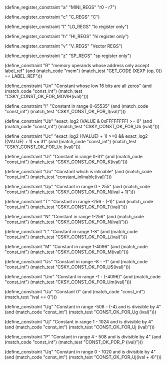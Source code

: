 
(define_register_constraint "a" "MINI_REGS" "r0 - r7")


(define_register_constraint "c" "C_REGS" "C")


(define_register_constraint "l" "LO_REGS" "lo register only")


(define_register_constraint "h" "HI_REGS" "hi register only")


(define_register_constraint "v" "V_REGS" "Vector REGS")


(define_register_constraint "z" "SP_REGS" "sp register only")


(define_constraint "R"
  "memory operands whose address only accept label_ref"
  (and (match_code "mem")
       (match_test "GET_CODE (XEXP (op, 0)) == LABEL_REF")))

(define_constraint "Un"
  "Constant whose low 16 bits are all zeros"
  (and (match_code "const_int")
       (match_test "CSKY_CONST_OK_FOR_MOVIH(ival)")))

(define_constraint "I"
  "Constant in range 0-65535"
  (and (match_code "const_int")
       (match_test "CSKY_CONST_OK_FOR_I(ival)")))

(define_constraint "Ub"
  "exact_log2 (VALUE & 0xFFFFFFFF) >= 0"
  (and (match_code "const_int")
       (match_test "CSKY_CONST_OK_FOR_Ub (ival)")))

(define_constraint "Uc"
  "exact_log2 ((VALUE) + 1) >=0 && exact_log2 ((VALUE) + 1) <= 31"
  (and (match_code "const_int")
       (match_test "CSKY_CONST_OK_FOR_Uc (ival)")))

(define_constraint "Ui"
  "Constant in range 0-31"
  (and (match_code "const_int")
       (match_test "CSKY_CONST_OK_FOR_K(ival)")))

(define_constraint "Uo"
  "Constant which is inlinable"
  (and (match_code "const_int")
       (match_test "constant_inlinable(ival)")))

(define_constraint "Up"
  "Constant in range 0 - 255"
  (and (match_code "const_int")
       (match_test "CSKY_CONST_OK_FOR_N(ival + 1)")))

(define_constraint "T"
  "Constant in range -256 - (-1)"
  (and (match_code "const_int")
       (match_test "CSKY_CONST_OK_FOR_T(ival)")))

(define_constraint "N"
  "Constant in range 1-256"
  (and (match_code "const_int")
       (match_test "CSKY_CONST_OK_FOR_N(ival)")))

(define_constraint "L"
  "Constant in range 1-8"
  (and (match_code "const_int")
       (match_test "CSKY_CONST_OK_FOR_L(ival)")))

(define_constraint "M"
  "Constant in range 1-4096"
  (and (match_code "const_int")
       (match_test "CSKY_CONST_OK_FOR_M(ival)")))

(define_constraint "Us"
  "Constant in range -8 - -1"
  (and (match_code "const_int")
       (match_test "CSKY_CONST_OK_FOR_US(ival)")))

(define_constraint "Um"
  "Constant in range -1 - (-4096)"
  (and (match_code "const_int")
       (match_test "CKSY_CONST_OK_FOR_Um(ival)")))

(define_constraint "Ua"
  "Constant 0"
  (and (match_code "const_int")
       (match_test "ival == 0")))

(define_constraint "Ug"
  "Constant in range -508 - (-4) and is divisible by 4"
  (and (match_code "const_int")
       (match_test "CONST_OK_FOR_Ug (ival)")))

(define_constraint "Uj"
  "Constant in range 1 - 1024 and is divisible by 4"
  (and (match_code "const_int")
       (match_test "CONST_OK_FOR_Uj (ival)")))

(define_constraint "P"
  "Constant in range 4 - 508 and is divisible by 4"
  (and (match_code "const_int")
       (match_test "CONST_OK_FOR_P (ival)")))

(define_constraint "Uq"
  "Constant in range 0 - 1020 and is divisible by 4"
  (and (match_code "const_int")
       (match_test "CONST_OK_FOR_Uj(ival + 4)")))
